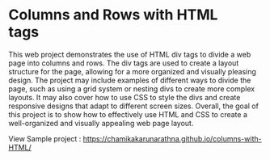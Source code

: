 # Columns and Rows with HTML <div> tags
This web project demonstrates the use of HTML div tags to divide a web page into columns and rows. The div tags are used to create a layout structure for the page, allowing for a more organized and visually pleasing design. The project may include examples of different ways to divide the page, such as using a grid system or nesting divs to create more complex layouts. It may also cover how to use CSS to style the divs and create responsive designs that adapt to different screen sizes. Overall, the goal of this project is to show how to effectively use HTML and CSS to create a well-organized and visually appealing web page layout.

View Sample project : https://chamikakarunarathna.github.io/columns-with-HTML/
